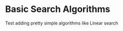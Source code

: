 Basic Search Algorithms
======================
Test adding pretty simple algorithms like Linear search